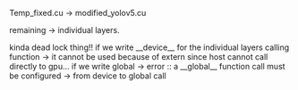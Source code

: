 <html>
<p>
  Temp_fixed.cu -> modified_yolov5.cu
</p>
  <p>
  remaining -> individual layers. 
</p> 
<p>
  kinda dead lock thing!!
  if we write __device__ for the individual layers calling function -> it cannot be used because of extern since host cannot call directly to gpu...
  if we write global -> error ::  a __global__ function call must be configured -> from device to global call 
</p>
</html>
